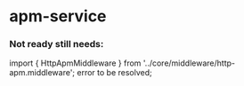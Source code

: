 # apm-service

### Not ready still needs:

import { HttpApmMiddleware } from '../core/middleware/http-apm.middleware'; error to be resolved;
